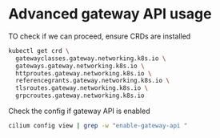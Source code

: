 # Advanced gateway API usage
TO check if we can proceed, ensure CRDs are installed  
```bash
kubectl get crd \
  gatewayclasses.gateway.networking.k8s.io \
  gateways.gateway.networking.k8s.io \
  httproutes.gateway.networking.k8s.io \
  referencegrants.gateway.networking.k8s.io \
  tlsroutes.gateway.networking.k8s.io \
  grpcroutes.gateway.networking.k8s.io
```

Check the config if gateway API is enabled  
```bash
cilium config view | grep -w "enable-gateway-api "
```
